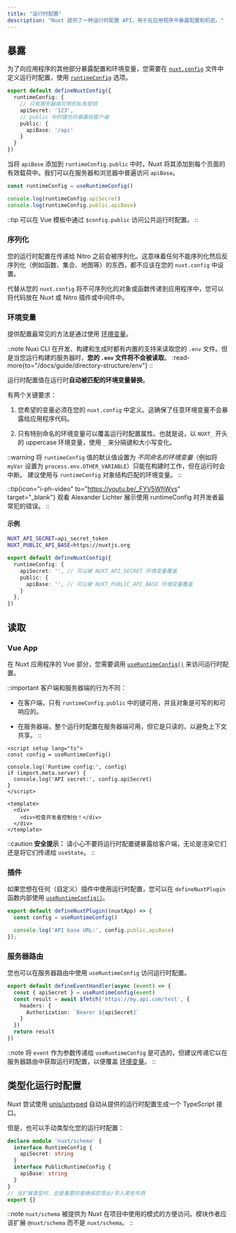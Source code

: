 ```yaml
---
title: "运行时配置"
description: "Nuxt 提供了一种运行时配置 API，用于在应用程序中暴露配置和机密。"
---
```


## 暴露

为了向应用程序的其他部分暴露配置和环境变量，您需要在 [`nuxt.config`](/docs/guide/directory-structure/nuxt-config) 文件中定义运行时配置，使用 [`runtimeConfig`](/docs/api/nuxt-config#runtimeconfig) 选项。

```ts [nuxt.config.ts]
export default defineNuxtConfig({
  runtimeConfig: {
    // 只有服务器端可用的私有密钥
    apiSecret: '123',
    // public 中的键也将暴露给客户端
    public: {
      apiBase: '/api'
    }
  }
})
```

当将 `apiBase` 添加到 `runtimeConfig.public` 中时，Nuxt 将其添加到每个页面的有效载荷中。我们可以在服务器和浏览器中普遍访问 `apiBase`。

```ts
const runtimeConfig = useRuntimeConfig()

console.log(runtimeConfig.apiSecret)
console.log(runtimeConfig.public.apiBase)
```

::tip
可以在 Vue 模板中通过 `$config.public` 访问公共运行时配置。
::

### 序列化

您的运行时配置在传递给 Nitro 之前会被序列化。这意味着任何不能序列化然后反序列化（例如函数、集合、地图等）的东西，都不应该在您的 `nuxt.config` 中设置。

代替从您的 `nuxt.config` 将不可序列化的对象或函数传递到应用程序中，您可以将代码放在 Nuxt 或 Nitro 插件或中间件中。

### 环境变量

提供配置最常见的方法是通过使用 [环境变量](https://medium.com/chingu/an-introduction-to-environment-variables-and-how-to-use-them-f602f66d15fa)。

::note
Nuxi CLI 在开发、构建和生成时都有内置的支持来读取您的 `.env` 文件。但是当您运行构建的服务器时，**您的 `.env` 文件将不会被读取**。
:read-more{to="/docs/guide/directory-structure/env"}
::

运行时配置值在运行时**自动被匹配的环境变量替换**。

有两个关键要求：

1. 您希望的变量必须在您的 `nuxt.config` 中定义。这确保了任意环境变量不会暴露给应用程序代码。

2. 只有特别命名的环境变量可以覆盖运行时配置属性。也就是说，以 `NUXT_` 开头的 uppercase 环境变量，使用 `_` 来分隔键和大小写变化。

::warning
将 `runtimeConfig` 值的默认值设置为 *不同命名的环境变量*（例如将 `myVar` 设置为 `process.env.OTHER_VARIABLE`）只能在构建时工作，但在运行时会中断。
建议使用与 `runtimeConfig` 对象结构匹配的环境变量。
::

::tip{icon="i-ph-video" to="https://youtu.be/_FYV5WfiWvs" target="_blank"}
观看 Alexander Lichter 展示使用 runtimeConfig 时开发者最常犯的错误。
::

#### 示例

```sh [.env]
NUXT_API_SECRET=api_secret_token
NUXT_PUBLIC_API_BASE=https://nuxtjs.org
```

```ts [nuxt.config.ts]
export default defineNuxtConfig({
  runtimeConfig: {
    apiSecret: '', // 可以被 NUXT_API_SECRET 环境变量覆盖
    public: {
      apiBase: '', // 可以被 NUXT_PUBLIC_API_BASE 环境变量覆盖
    }
  },
})
```

## 读取

### Vue App

在 Nuxt 应用程序的 Vue 部分，您需要调用 [`useRuntimeConfig()`](/docs/api/composables/use-runtime-config) 来访问运行时配置。

::important
客户端和服务器端的行为不同：

- 在客户端，只有 `runtimeConfig.public` 中的键可用，并且对象是可写的和可响应的。

- 在服务器端，整个运行时配置在服务器端可用，但它是只读的，以避免上下文共享。
::

```vue [pages/index.vue]
<script setup lang="ts">
const config = useRuntimeConfig()

console.log('Runtime config:', config)
if (import.meta.server) {
  console.log('API secret:', config.apiSecret)
}
</script>

<template>
  <div>
    <div>检查开发者控制台！</div>
  </div>
</template>
```

::caution
**安全提示：** 请小心不要将运行时配置键暴露给客户端，无论是渲染它们还是将它们传递给 `useState`。
::

### 插件

如果您想在任何（自定义）插件中使用运行时配置，您可以在 `defineNuxtPlugin` 函数内部使用 [`useRuntimeConfig()`](/docs/api/composables/use-runtime-config)。

```ts [plugins/config.ts]
export default defineNuxtPlugin((nuxtApp) => {
  const config = useRuntimeConfig()

  console.log('API base URL:', config.public.apiBase)
});
```

### 服务器路由

您也可以在服务器路由中使用 `useRuntimeConfig` 访问运行时配置。

```ts [server/api/test.ts]
export default defineEventHandler(async (event) => {
  const { apiSecret } = useRuntimeConfig(event)
  const result = await $fetch('https://my.api.com/test', {
    headers: {
      Authorization: `Bearer ${apiSecret}`
    }
  })
  return result
})
```

::note
将 `event` 作为参数传递给 `useRuntimeConfig` 是可选的，但建议传递它以在服务器路由中获取运行时配置，以便覆盖 [环境变量](/docs/guide/going-further/runtime-config#environment-variables)。
::

## 类型化运行时配置

Nuxt 尝试使用 [unjs/untyped](https://github.com/unjs/untyped) 自动从提供的运行时配置生成一个 TypeScript 接口。

但是，也可以手动类型化您的运行时配置：

```ts [index.d.ts]
declare module 'nuxt/schema' {
  interface RuntimeConfig {
    apiSecret: string
  }
  interface PublicRuntimeConfig {
    apiBase: string
  }
}
// 当扩展类型时，总是重要的是确保您导出/导入某些东西
export {}
```

::note
`nuxt/schema` 被提供为 Nuxt 在项目中使用的模式的方便访问。模块作者应该扩展 `@nuxt/schema` 而不是 `nuxt/schema`。
::
